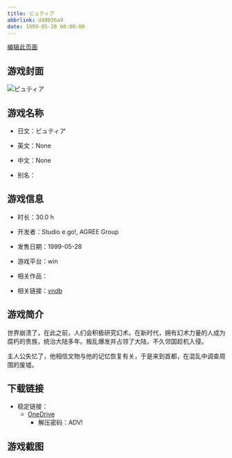 ```yaml
---
title: ピュティア
abbrlink: d48036a9
date: 1999-05-28 00:00:00
---
```

[编辑此页面](https://github.com/ACG-3/ADV3-source/blob/main/source/_posts/games/%E3%83%94%E3%83%A5%E3%83%86%E3%82%A3%E3%82%A2.md)

## 游戏封面

![ピュティア](https://pan.timero.xyz/d/onedrive/img_lib_001/%E3%83%94%E3%83%A5%E3%83%86%E3%82%A3%E3%82%A2_cover.avif)


## 游戏名称

- 日文：ピュティア
- 英文：None
- 中文：None

- 别名：


## 游戏信息

- 时长：30.0 h
- 开发者：Studio e.go!, AGREE Group
- 发售日期：1999-05-28
- 游戏平台：win
- 相关作品：

- 相关链接：[vndb](https://vndb.org/v2534)


## 游戏简介

世界崩溃了，在此之前，人们会积极研究幻术。在新时代，拥有幻术力量的人成为腐朽的贵族，统治大陆多年。叛乱爆发并占领了大陆，不久邻国趁机入侵。

主人公失忆了，他相信文物与他的记忆恢复有关，于是来到首都，在混乱中调查周围的废墟。


## 下载链接

- 稳定链接：
    - [OneDrive](https://pan.timero.xyz/onedrive/adv_lib_001/%E3%83%94%E3%83%A5%E3%83%86%E3%82%A3%E3%82%A2)
        - 解压密码：ADV!



## 游戏截图


